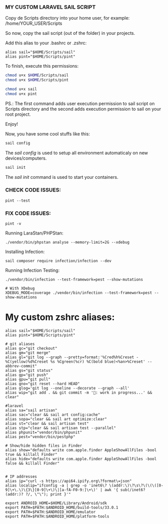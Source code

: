 ### MY CUSTOM LARAVEL SAIL SCRIPT

Copy de Scripts directory into your home user, for example:
/home/YOUR_USER/Scripts

So now, copy the sail script (out of the folder) in your projects.

Add this alias to your .bashrc or .zshrc:
```
alias sail="$HOME/Scripts/sail"
alias pint="$HOME/Scripts/pint"
```

To finish, execute this permissions:
```bash
chmod u+x $HOME/Scripts/sail
chmod u+x $HOME/Scripts/pint

chmod u+x sail
chmod u+x pint
```

PS.: The first command adds user execution permission to sail script on Scripts directory and the second adds execution permission to sail on your root project.

Enjoy!

Now, you have some cool stuffs like this:
```bash
sail config
```

The *sail config* is used to setup all environment automaticaly on new devices/computers.

```bash
sail init
```

The *sail init* command is used to start your containers.

### CHECK CODE ISSUES:
```
pint --test
```

### FIX CODE ISSUES:
```
pint -v
```

Running LaraStan/PHPStan:
```
./vendor/bin/phpstan analyse --memory-limit=2G --xdebug
```

Installing Infection:
```
sail composer require infection/infection --dev
```

Running Infection Testing:
```
./vendor/bin/infection --test-framework=pest --show-mutations
 
# With XDebug
XDEBUG_MODE=coverage ./vendor/bin/infection --test-framework=pest --show-mutations
```

# My custom zshrc aliases:
``` 
alias sail="$HOME/Scripts/sail"
alias pint="$HOME/Scripts/pint"

# git aliases
alias gc="git checkout"
alias gm="git merge"
alias gl="git log --graph --pretty=format:'%Cred%h%Creset -%C(yellow)%d%Creset %s %Cgreen(%cr) %C(bold blue)<%an>%Creset' --abbrev-commit"
alias gs="git status"
alias gp="git push"
alias gpu="git pull"
alias gno="git reset --hard HEAD"
alias glog='git log --oneline --decorate --graph --all'
alias wip="git add . && git commit -m '🚧: work in progress...' && clear"

#laravel
alias sa="sail artisan"
alias sac="clear && sail art config:cache"
alias sopa="clear && sail art optimize:clear"
alias st="clear && sail artisan test"
alias stp="clear && sail artisan test --parallel"
alias phpunit="vendor/bin/phpunit"
alias pest="vendor/bin/pestphp"

# Show/hide hidden files in Finder
alias show="defaults write com.apple.finder AppleShowAllFiles -bool true && killall Finder"
alias hide="defaults write com.apple.finder AppleShowAllFiles -bool false && killall Finder"


# IP addresses
alias ip="curl -s https://api64.ipify.org\?format\=json"
alias localip="ifconfig -a | grep -o 'inet6\? \(addr:\)\?\s\?\(\(\([0-9]\+\.\)\{3\}[0-9]\+\)\|[a-fA-F0-9:]\+\)' | awk '{ sub(/inet6? (addr:)? ?/, \"\"); print }'"

export ANDROID_HOME=$HOME/Library/Android/sdk
export PATH=$PATH:$ANDROID_HOME/build-tools/33.0.1
export PATH=$PATH:$ANDROID_HOME/emulator
export PATH=$PATH:$ANDROID_HOME/platform-tools
```
